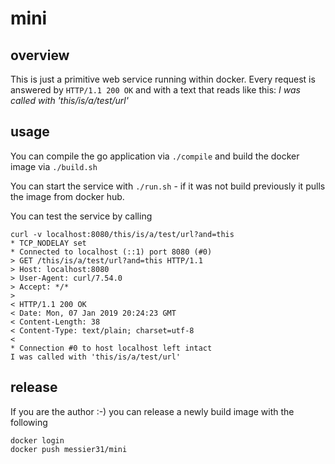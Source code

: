 # mini

## overview

This is just a primitive web service running within docker.
Every request is answered by `HTTP/1.1 200 OK` and
with a text that reads like this: *I was called with 'this/is/a/test/url'*


## usage
You can compile the go application via `./compile` and
build the docker image via `./build.sh`

You can start the service with `./run.sh` - if it
was not build previously it pulls the image from 
docker hub.

You can test the service by calling

    curl -v localhost:8080/this/is/a/test/url?and=this
    * TCP_NODELAY set
    * Connected to localhost (::1) port 8080 (#0)
    > GET /this/is/a/test/url?and=this HTTP/1.1
    > Host: localhost:8080
    > User-Agent: curl/7.54.0
    > Accept: */*
    >
    < HTTP/1.1 200 OK
    < Date: Mon, 07 Jan 2019 20:24:23 GMT
    < Content-Length: 38
    < Content-Type: text/plain; charset=utf-8
    <
    * Connection #0 to host localhost left intact
    I was called with 'this/is/a/test/url'


## release

If you are the author :-) you can release a newly build
image with the following

    docker login
    docker push messier31/mini